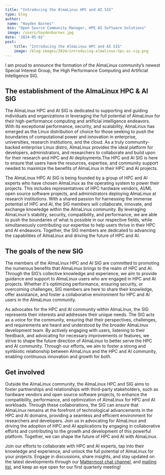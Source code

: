 ```yaml
---
title: "Introducing the AlmaLinux HPC and AI SIG"
type: blog
author: 
 name: "Hayden Barnes"
 bio: "Open Source Community Manager, HPE AI Software Solutions"
 image: /users/haydenbarnes.jpg
date: '2024-05-02'
post:
    title: "Introducing the AlmaLinux HPC and AI SIG"
    image: /blog-images/2024/introducing-almalinux-hpc-ai-sig.png
---
```


I am proud to announce the formation of the AlmaLinux community’s newest Special Interest Group, the High Performance Computing and Artificial Intelligence SIG.

## The establishment of the AlmaLinux HPC & AI SIG

The AlmaLinux HPC and AI SIG is dedicated to supporting and guiding individuals and organizations in leveraging the full potential of AlmaLinux for their high-performance computing and artificial intelligence endeavors. With its exceptional performance, security, and scalability, AlmaLinux has emerged as the Linux distribution of choice for those seeking to push the boundaries of computational power and innovation in enterprise, universities, research institutions, and the cloud. As a truly community-backed enterprise Linux distro, AlmaLinux provides the ideal platform for developers, administrators, and researchers to collaborate and build upon for their research and HPC and AI deployments.The HPC and AI SIG is here to ensure that users have the resources, expertise, and community support needed to maximize the benefits of AlmaLinux in their HPC and AI projects.

The AlmaLinux HPC AI SIG is being founded by a group of HPC and AI experts who have chosen AlmaLinux as the operating system to power their projects. This includes representatives of HPC hardware vendors, AI/ML open source software projects, and administrators deploying AlmaLinux at research institutions. With a shared passion for harnessing the immense potential of HPC and AI, the SIG members will collaborate, innovate, and exchange knowledge within the AlmaLinux community. By leveraging AlmaLinux's stability, security, compatibility, and performance, we are able to push the boundaries of what is possible in our respective fields, while simultaneously contributing our expertise to help users thrive in their HPC and AI endeavors. Together, the SIG members are dedicated to advancing the capabilities of AlmaLinux and driving the future of HPC and AI.

## The goals of the new SIG

The members of the AlmaLinux HPC and AI SIG are committed to promoting the numerous benefits that AlmaLinux brings to the realm of HPC and AI. Through the SIG’s collective knowledge and experience, we aim to provide guidance and support to AlmaLinux users who are engaged in HPC and AI projects. Whether it's optimizing performance, ensuring security, or overcoming challenges, SIG members are here to share their knowledge, offer assistance, and foster a collaborative environment for HPC and AI users in the AlmaLinux community.

As advocates for the HPC and AI community within AlmaLinux, the SIG represents their interests and addresses their unique needs. The SIG acts as a voice for the community, ensuring that their perspectives, challenges, and requirements are heard and understood by the broader AlmaLinux development team. By actively engaging with users, listening to their feedback, and advocating for necessary improvements or features, we strive to shape the future direction of AlmaLinux to better serve the HPC and AI community. Through our efforts, we aim to foster a strong and symbiotic relationship between AlmaLinux and the HPC and AI community, enabling continuous innovation and growth for both.

## Get involved

Outside the AlmaLinux community, the AlmaLinux HPC and SIG aims to foster partnerships and relationships with third-party stakeholders, such as hardware vendors and open source software projects, to enhance the compatibility, performance, and optimization of AlmaLinux for HPC and AI workloads. Through these collaborations, the SIG can ensure that AlmaLinux remains at the forefront of technological advancements in the HPC and AI domains, providing a seamless and efficient environment for researchers and developers. Join us in advocating for AlmaLinux and driving the adoption of HPC and AI applications by engaging in collaborative efforts and contributing to the growth and development of this powerful platform. Together, we can shape the future of HPC and AI with AlmaLinux.

Join our efforts to collaborate with HPC and AI experts, tap into their knowledge and experience, and unlock the full potential of AlmaLinux for your projects. Engage in discussions, share insights, and stay updated on the latest developments through our [Mattermost chat channel](https://chat.almalinux.org/almalinux/channels/sighpc--ai), and [mailing list](https://lists.almalinux.org/mailman3/lists/hpc-ai-sig.lists.almalinux.org/), and keep an eye open for our first quarterly meeting!
